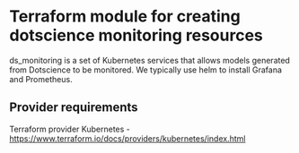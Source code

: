 # Terraform module for creating dotscience monitoring resources

ds_monitoring is a set of Kubernetes services that allows models generated from Dotscience to be monitored. We typically use helm to install Grafana and Prometheus.

## Provider requirements

Terraform provider Kubernetes - https://www.terraform.io/docs/providers/kubernetes/index.html

